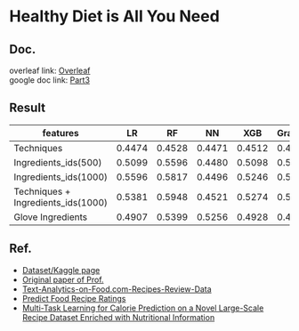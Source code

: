 # Healthy Diet is All You Need

## Doc.

overleaf link:  [Overleaf](https://www.overleaf.com/project/61a6d99bab117381be5813ae)  
google doc link: [Part3](https://docs.google.com/document/d/15J0G9hjMIxExnnnBLDmIgxw9vZXAuAhXgimY3jqOwBI/edit?usp=sharing)

## Result

| features                           | LR     | RF     | NN     | XGB    | GradientBoostingClassifier |
| ---------------------------------- | ------ | ------ | ------ | ------ | -------------------------- |
| Techniques                         | 0.4474 | 0.4528 | 0.4471 | 0.4512 | 0.4474                     |
| Ingredients_ids(500)               | 0.5099 | 0.5596 | 0.4480 | 0.5098 | 0.5117                     |
| Ingredients_ids(1000)              | 0.5596 | 0.5817 | 0.4496 | 0.5246 | 0.5219                     |
| Techniques + Ingredients_ids(1000) | 0.5381 | 0.5948 | 0.4521 | 0.5274 | 0.5283                     |
| Glove Ingredients                  | 0.4907 | 0.5399 | 0.5256 | 0.4928 | 0.4929                     |

## Ref.

- [Dataset/Kaggle page](https://www.kaggle.com/shuyangli94/food-com-recipes-and-user-interactions)
- [Original paper of Prof.](https://github.com/majumderb/recipe-personalization)
- [Text-Analytics-on-Food.com-Recipes-Review-Data](https://github.com/kbpavan/Text-Analytics-on-Food.com-Recipes-Review-Data-)
- [Predict Food Recipe Ratings](https://github.com/Jimmy-Nguyen-Data-Science-Portfolio/Predict-Food-Recipe-Ratings)
- [Multi-Task Learning for Calorie Prediction on a Novel Large-Scale Recipe Dataset Enriched with Nutritional Information](https://arxiv.org/abs/2011.01082)
